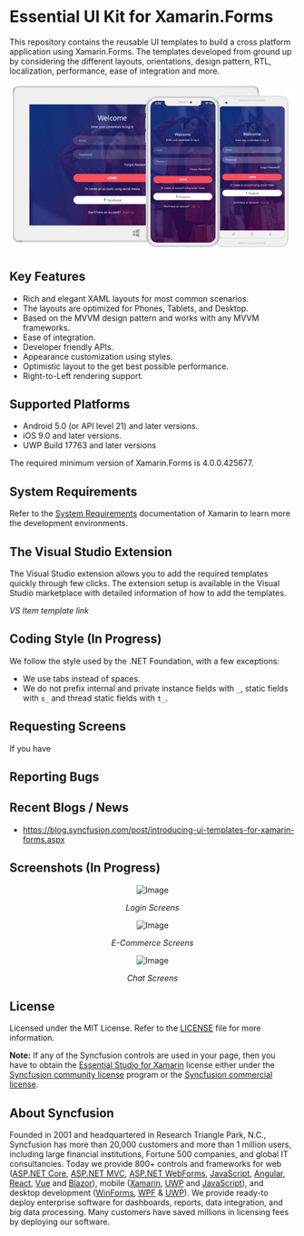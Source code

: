 # Essential UI Kit for Xamarin.Forms
This repository contains the reusable UI templates to build a cross platform application using Xamarin.Forms. The templates developed from ground up by considering the different layouts, orientations, design pattern, RTL, localization, performance, ease of integration and more.

<p align="center">
    <img src="Images/xamarin-forms-templates.png" alt="Image"/>
</p>

## Key Features
* Rich and elegant XAML layouts for most common scenarios.
* The layouts are optimized for Phones, Tablets, and Desktop.
* Based on the MVVM design pattern and works with any MVVM frameworks.
* Ease of integration.
* Developer friendly APIs.
* Appearance customization using styles.
* Optimistic layout to the get best possible performance.
* Right-to-Left rendering support.

## Supported Platforms
* Android 5.0 (or API level 21) and later versions.
* iOS 9.0 and later versions.
* UWP Build 17763 and later versions

The required minimum version of Xamarin.Forms is 4.0.0.425677.

## System Requirements
Refer to the [System Requirements](https://docs.microsoft.com/en-us/xamarin/cross-platform/get-started/requirements) documentation of Xamarin to learn more the development environments.

## The Visual Studio Extension
The Visual Studio extension allows you to add the required templates quickly through few clicks. The extension setup is available in the Visual Studio marketplace with detailed information of how to add the templates.

*VS Item template link*

## Coding Style (In Progress)
We follow the style used by the .NET Foundation, with a few exceptions:
* We use tabs instead of spaces.
* We do not prefix internal and private instance fields with `_`, static fields with `s_` and thread static fields with `t_`.

## Requesting Screens
If you have 

## Reporting Bugs

## Recent Blogs / News
* https://blog.syncfusion.com/post/introducing-ui-templates-for-xamarin-forms.aspx


## Screenshots (In Progress)
<p align="center">
    <img src="Images/xamarin-forms-login-templates." alt="Image" height="350" width="800"/>
</p>
<p align="center"><i>Login Screens</i></p>

<p align="center">
    <img src="Images/xamarin-forms-login-templates..png" alt="Image" height="350" width="800"/>
</p>
<p align="center"><i>E-Commerce Screens</i></p>

<p align="center">
    <img src="Images/xamarin-forms-login-templates..png" alt="Image" height="350" width="800"/>
</p>
<p align="center"><i>Chat Screens</i></p>

## License
Licensed under the MIT License. Refer to the [LICENSE](LICENSE) file for more information.

**Note:** If any of the Syncfusion controls are used in your page, then you have to obtain the [Essential Studio for Xamarin](https://www.syncfusion.com/downloads/xamarin) license either under the [Syncfusion community license](https://www.syncfusion.com/downloads/communitylicense) program or the [Syncfusion commercial license](https://www.syncfusion.com/sales/products).

## About Syncfusion
Founded in 2001 and headquartered in Research Triangle Park, N.C., Syncfusion has more than 20,000 customers and more than 1 million users, including large financial institutions, Fortune 500 companies, and global IT consultancies.
Today we provide 800+ controls and frameworks for web ([ASP.NET Core](https://www.syncfusion.com/aspnet-core-ui-controls), [ASP.NET MVC](https://www.syncfusion.com/aspnet-mvc-ui-controls), [ASP.NET WebForms](https://www.syncfusion.com/jquery/aspnet-web-forms-ui-controls), [JavaScript](https://www.syncfusion.com/javascript-ui-controls), [Angular](https://www.syncfusion.com/angular-ui-components), [React](https://www.syncfusion.com/react-ui-components), [Vue](https://www.syncfusion.com/vue-ui-components) and [Blazor](https://www.syncfusion.com/blazor-components)), mobile ([Xamarin](https://www.syncfusion.com/xamarin-ui-controls), [UWP](https://www.syncfusion.com/uwp-ui-controls) and [JavaScript](https://www.syncfusion.com/javascript-ui-controls)), and desktop development ([WinForms](https://www.syncfusion.com/winforms-ui-controls), [WPF](https://www.syncfusion.com/products/wpf-ui-controls) & [UWP](https://www.syncfusion.com/uwp-ui-controls)). We provide ready-to deploy enterprise software for dashboards, reports, data integration, and big data processing. Many customers have saved millions in licensing fees by deploying our software.
